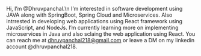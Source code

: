 Hi, I’m @Dhruvpanchal.\n
I’m interested in software development using JAVA along with SpringBoot, Spring Cloud and Microservices. 
Also intrrested in developing web applications using React framework using JavaScript, and NodeJs. 
I’m currently learning more on implementing microservices in Java and also sclaing the web application using React. 
You can reach me at dhruvpanchal218@gmail.com or leave a DM on my linkedin account @dhruvpanchal218.
